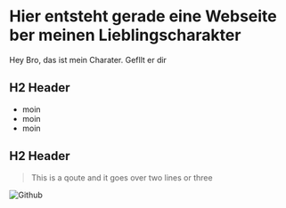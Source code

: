 # Hier entsteht gerade eine Webseite ber meinen Lieblingscharakter

Hey Bro, das ist mein Charater. Gefllt er dir

## H2 Header
* moin
* moin
* moin

## H2 Header

> This is a qoute
> and it goes over two lines
> or three

![Github](https://github.githubassets.com/images/modules/open_graph/github-mark.png)
